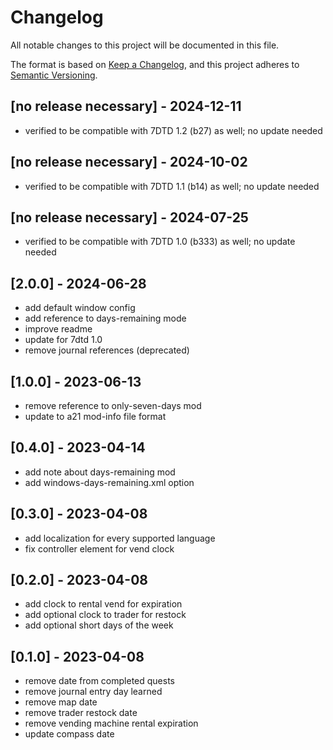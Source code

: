 # Changelog

All notable changes to this project will be documented in this file.

The format is based on [Keep a Changelog](https://keepachangelog.com/en/1.0.0/),
and this project adheres to [Semantic Versioning](https://semver.org/spec/v2.0.0.html).

## [no release necessary] - 2024-12-11

- verified to be compatible with 7DTD 1.2 (b27) as well; no update needed

## [no release necessary] - 2024-10-02

- verified to be compatible with 7DTD 1.1 (b14) as well; no update needed

## [no release necessary] - 2024-07-25

- verified to be compatible with 7DTD 1.0 (b333) as well; no update needed

## [2.0.0] - 2024-06-28

- add default window config
- add reference to days-remaining mode
- improve readme
- update for 7dtd 1.0
- remove journal references (deprecated)

## [1.0.0] - 2023-06-13

- remove reference to only-seven-days mod
- update to a21 mod-info file format

## [0.4.0] - 2023-04-14

- add note about days-remaining mod
- add windows-days-remaining.xml option

## [0.3.0] - 2023-04-08

- add localization for every supported language
- fix controller element for vend clock

## [0.2.0] - 2023-04-08

- add clock to rental vend for expiration
- add optional clock to trader for restock
- add optional short days of the week

## [0.1.0] - 2023-04-08

- remove date from completed quests
- remove journal entry day learned
- remove map date
- remove trader restock date
- remove vending machine rental expiration
- update compass date
